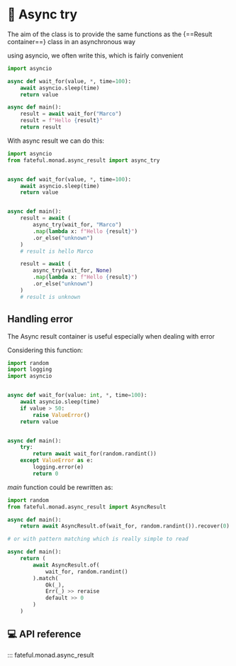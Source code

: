 # 🚀 Async try

The aim of the class is to provide the same functions as the {==Result container==} class
in an asynchronous way

using asyncio, we often write this, which is fairly convenient

```py linenums="1"
import asyncio

async def wait_for(value, *, time=100):
    await asyncio.sleep(time)
    return value

async def main():
    result = await wait_for("Marco")
    result = f"Hello {result}"
    return result
```

With async result we can do this:

```py linenums="1"
import asyncio
from fateful.monad.async_result import async_try


async def wait_for(value, *, time=100):
    await asyncio.sleep(time)
    return value


async def main():
    result = await (
        async_try(wait_for, "Marco")
        .map(lambda x: f"Hello {result}")
        .or_else("unknown")
    )
    # result is hello Marco

    result = await (
        async_try(wait_for, None)
        .map(lambda x: f"Hello {result}")
        .or_else("unknown")
    )
    # result is unknown
```

## Handling error

The Async result container is useful especially when dealing with error

Considering this function:

```py linenums="1"
import random
import logging
import asyncio


async def wait_for(value: int, *, time=100):
    await asyncio.sleep(time)
    if value > 50:
        raise ValueError()
    return value


async def main():
    try:
        return await wait_for(random.randint())
    except ValueError as e:
        logging.error(e)
        return 0
```

*main* function could be rewritten as:

```py linenums="1"
import random
from fateful.monad.async_result import AsyncResult

async def main():
    return await AsyncResult.of(wait_for, random.randint()).recover(0)

# or with pattern matching which is really simple to read

async def main():
    return (
        await AsyncResult.of(
            wait_for, random.randint()
        ).match(
            Ok(_),
            Err(_) >> reraise
            default >> 0
        )
    )
```

## 💻 API reference

::: fateful.monad.async_result
